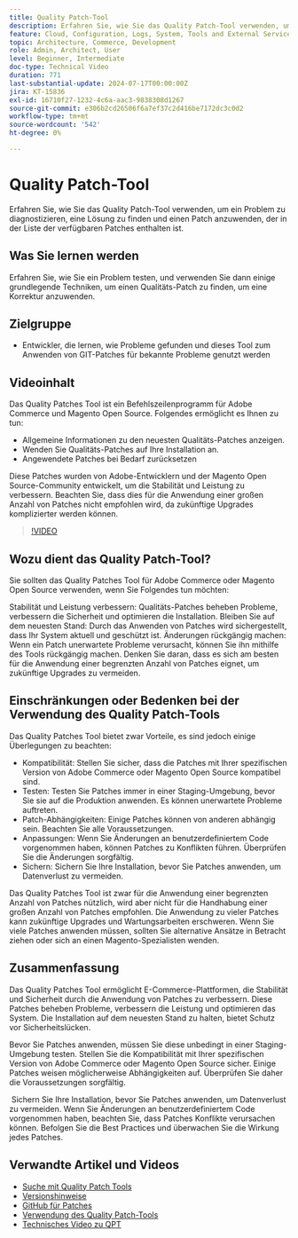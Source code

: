 ```yaml
---
title: Quality Patch-Tool
description: Erfahren Sie, wie Sie das Quality Patch-Tool verwenden, um ein Problem zu diagnostizieren, eine Lösung zu finden und einen Patch anzuwenden, der in der Liste der verfügbaren Patches enthalten ist.
feature: Cloud, Configuration, Logs, System, Tools and External Services
topic: Architecture, Commerce, Development
role: Admin, Architect, User
level: Beginner, Intermediate
doc-type: Technical Video
duration: 771
last-substantial-update: 2024-07-17T00:00:00Z
jira: KT-15836
exl-id: 16710f27-1232-4c6a-aac3-9838308d1267
source-git-commit: e306b2cd26506f6a7ef37c2d416be7172dc3c0d2
workflow-type: tm+mt
source-wordcount: '542'
ht-degree: 0%

---
```


# Quality Patch-Tool

Erfahren Sie, wie Sie das Quality Patch-Tool verwenden, um ein Problem zu diagnostizieren, eine Lösung zu finden und einen Patch anzuwenden, der in der Liste der verfügbaren Patches enthalten ist.

## Was Sie lernen werden

Erfahren Sie, wie Sie ein Problem testen, und verwenden Sie dann einige grundlegende Techniken, um einen Qualitäts-Patch zu finden, um eine Korrektur anzuwenden.

## Zielgruppe

* Entwickler, die lernen, wie Probleme gefunden und dieses Tool zum Anwenden von GIT-Patches für bekannte Probleme genutzt werden

## Videoinhalt

Das Quality Patches Tool ist ein Befehlszeilenprogramm für Adobe Commerce und Magento Open Source. Folgendes ermöglicht es Ihnen zu tun:

* Allgemeine Informationen zu den neuesten Qualitäts-Patches anzeigen.
* Wenden Sie Qualitäts-Patches auf Ihre Installation an.
* Angewendete Patches bei Bedarf zurücksetzen

Diese Patches wurden von Adobe-Entwicklern und der Magento Open Source-Community entwickelt, um die Stabilität und Leistung zu verbessern. Beachten Sie, dass dies für die Anwendung einer großen Anzahl von Patches nicht empfohlen wird, da zukünftige Upgrades komplizierter werden können.

>[!VIDEO](https://video.tv.adobe.com/v/3431436?learn=on)

## Wozu dient das Quality Patch-Tool?

Sie sollten das Quality Patches Tool für Adobe Commerce oder Magento Open Source verwenden, wenn Sie Folgendes tun möchten:

Stabilität und Leistung verbessern: Qualitäts-Patches beheben Probleme, verbessern die Sicherheit und optimieren die Installation.
Bleiben Sie auf dem neuesten Stand: Durch das Anwenden von Patches wird sichergestellt, dass Ihr System aktuell und geschützt ist.
Änderungen rückgängig machen: Wenn ein Patch unerwartete Probleme verursacht, können Sie ihn mithilfe des Tools rückgängig machen. Denken Sie daran, dass es sich am besten für die Anwendung einer begrenzten Anzahl von Patches eignet, um zukünftige Upgrades zu vermeiden.  

## Einschränkungen oder Bedenken bei der Verwendung des Quality Patch-Tools

Das Quality Patches Tool bietet zwar Vorteile, es sind jedoch einige Überlegungen zu beachten:

* Kompatibilität: Stellen Sie sicher, dass die Patches mit Ihrer spezifischen Version von Adobe Commerce oder Magento Open Source kompatibel sind.
* Testen: Testen Sie Patches immer in einer Staging-Umgebung, bevor Sie sie auf die Produktion anwenden. Es können unerwartete Probleme auftreten.
* Patch-Abhängigkeiten: Einige Patches können von anderen abhängig sein. Beachten Sie alle Voraussetzungen.
* Anpassungen: Wenn Sie Änderungen an benutzerdefiniertem Code vorgenommen haben, können Patches zu Konflikten führen. Überprüfen Sie die Änderungen sorgfältig.
* Sichern: Sichern Sie Ihre Installation, bevor Sie Patches anwenden, um Datenverlust zu vermeiden.

Das Quality Patches Tool ist zwar für die Anwendung einer begrenzten Anzahl von Patches nützlich, wird aber nicht für die Handhabung einer großen Anzahl von Patches empfohlen. Die Anwendung zu vieler Patches kann zukünftige Upgrades und Wartungsarbeiten erschweren. Wenn Sie viele Patches anwenden müssen, sollten Sie alternative Ansätze in Betracht ziehen oder sich an einen Magento-Spezialisten wenden. 

## Zusammenfassung 

Das Quality Patches Tool ermöglicht E-Commerce-Plattformen, die Stabilität und Sicherheit durch die Anwendung von Patches zu verbessern. Diese Patches beheben Probleme, verbessern die Leistung und optimieren das System. Die Installation auf dem neuesten Stand zu halten, bietet Schutz vor Sicherheitslücken.

Bevor Sie Patches anwenden, müssen Sie diese unbedingt in einer Staging-Umgebung testen. Stellen Sie die Kompatibilität mit Ihrer spezifischen Version von Adobe Commerce oder Magento Open Source sicher. Einige Patches weisen möglicherweise Abhängigkeiten auf. Überprüfen Sie daher die Voraussetzungen sorgfältig.

 Sichern Sie Ihre Installation, bevor Sie Patches anwenden, um Datenverlust zu vermeiden. Wenn Sie Änderungen an benutzerdefiniertem Code vorgenommen haben, beachten Sie, dass Patches Konflikte verursachen können. Befolgen Sie die Best Practices und überwachen Sie die Wirkung jedes Patches.

## Verwandte Artikel und Videos

* [Suche mit Quality Patch Tools](https://experienceleague.adobe.com/tools/commerce-quality-patches/index.html?lang=de)
* [Versionshinweise](https://experienceleague.adobe.com/de/docs/commerce-operations/tools/quality-patches-tool/release-notes)
* [GitHub für Patches](https://github.com/magento/quality-patches/blob/master/patches/os/)
* [Verwendung des Quality Patch-Tools](https://experienceleague.adobe.com/de/docs/commerce-operations/tools/quality-patches-tool/usage)
* [Technisches Video zu QPT](https://experienceleague.adobe.com/de/docs/commerce-learn/tutorials/tools/quality-patch-tool)
